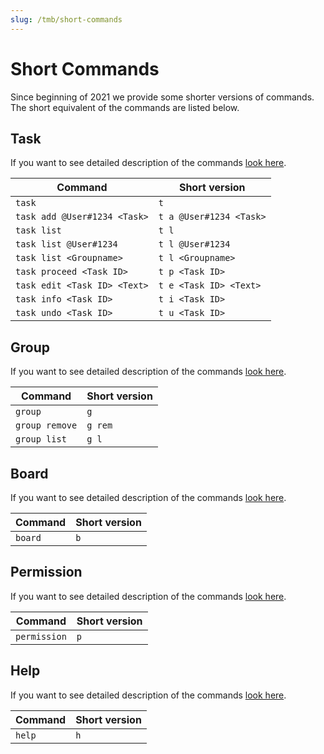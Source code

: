 ```yaml
---
slug: /tmb/short-commands
---
```


# Short Commands

Since beginning of 2021 we provide some shorter versions of commands. The short equivalent of the commands are listed
below.

## Task

If you want to see detailed description of the commands [look here](../all-commands.md#task-commands).

| Command                      | Short version           |
|------------------------------|-------------------------|
| `task`                       | `t`                     |
| `task add @User#1234 <Task>` | `t a @User#1234 <Task>` |
| `task list`                  | `t l`                   |
| `task list @User#1234`       | `t l @User#1234`        |
| `task list <Groupname>`      | `t l <Groupname>`       |
| `task proceed <Task ID>`     | `t p <Task ID>`         |
| `task edit <Task ID> <Text>` | `t e <Task ID> <Text>`  |
| `task info <Task ID>`        | `t i <Task ID>`         |
| `task undo <Task ID>`        | `t u <Task ID>`         |

## Group

If you want to see detailed description of the commands [look here](../all-commands.md#group-commands).

| Command        | Short version |
|----------------|---------------|
| `group`        | `g`           |
| `group remove` | `g rem`       |
| `group list`   | `g l`         |

## Board

If you want to see detailed description of the commands [look here](../all-commands.md#board-commands).

| Command | Short version |
|---------|---------------|
| `board` | `b`           |

## Permission

If you want to see detailed description of the commands [look here](../all-commands.md#permission-commands).

| Command      | Short version |
|--------------|---------------|
| `permission` | `p`           |

## Help

If you want to see detailed description of the commands [look here](../all-commands.md#general-commands).

| Command | Short version |
|---------|---------------|
| `help`  | `h`           |
